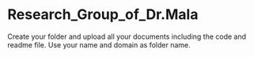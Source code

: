 # Research_Group_of_Dr.Mala

Create your folder and upload all your documents including the code and readme file.
Use your name and domain as folder name.
